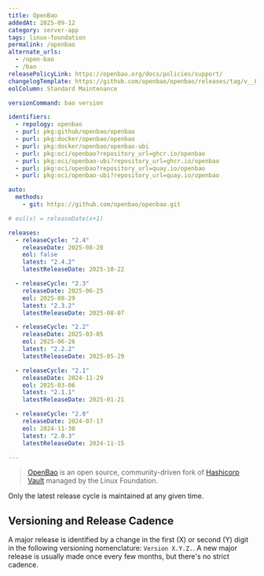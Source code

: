 ```yaml
---
title: OpenBao
addedAt: 2025-09-12
category: server-app
tags: linux-foundation
permalink: /openbao
alternate_urls:
  - /open-bao
  - /bao
releasePolicyLink: https://openbao.org/docs/policies/support/
changelogTemplate: https://github.com/openbao/openbao/releases/tag/v__LATEST__
eolColumn: Standard Maintenance

versionCommand: bao version

identifiers:
  - repology: openbao
  - purl: pkg:github/openbao/openbao
  - purl: pkg:docker/openbao/openbao
  - purl: pkg:docker/openbao/openbao-ubi
  - purl: pkg:oci/openbao?repository_url=ghcr.io/openbao
  - purl: pkg:oci/openbao-ubi?repository_url=ghcr.io/openbao
  - purl: pkg:oci/openbao?repository_url=quay.io/openbao
  - purl: pkg:oci/openbao-ubi?repository_url=quay.io/openbao

auto:
  methods:
    - git: https://github.com/openbao/openbao.git

# eol(x) = releaseDate(x+1)

releases:
  - releaseCycle: "2.4"
    releaseDate: 2025-08-28
    eol: false
    latest: "2.4.2"
    latestReleaseDate: 2025-10-22

  - releaseCycle: "2.3"
    releaseDate: 2025-06-25
    eol: 2025-08-29
    latest: "2.3.2"
    latestReleaseDate: 2025-08-07

  - releaseCycle: "2.2"
    releaseDate: 2025-03-05
    eol: 2025-06-26
    latest: "2.2.2"
    latestReleaseDate: 2025-05-29

  - releaseCycle: "2.1"
    releaseDate: 2024-11-29
    eol: 2025-03-06
    latest: "2.1.1"
    latestReleaseDate: 2025-01-21

  - releaseCycle: "2.0"
    releaseDate: 2024-07-17
    eol: 2024-11-30
    latest: "2.0.3"
    latestReleaseDate: 2024-11-15

---
```


> [OpenBao](https://openbao.org/) is an open source, community-driven fork of [Hashicorp Vault](/hashicorp-vault) managed by the Linux Foundation.

Only the latest release cycle is maintained at any given time.

## Versioning and Release Cadence

A major release is identified by a change in the first (X) or second (Y) digit in the following
versioning nomenclature: `Version X.Y.Z.`. A new major release is
usually made once every few months, but there's no strict cadence.
